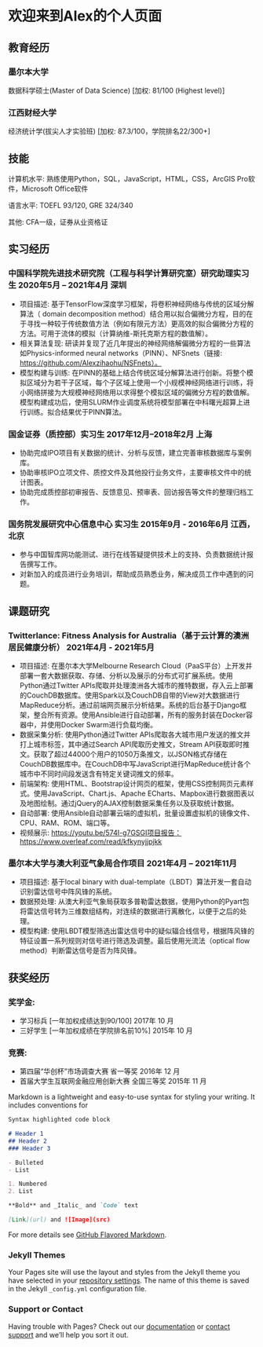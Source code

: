 # 欢迎来到Alex的个人页面

## 教育经历

### 墨尔本大学

数据科学硕士(Master of Data Science) [加权: 81/100 (Highest level)]

### 江西财经大学

经济统计学(拔尖人才实验班) [加权: 87.3/100，学院排名22/300+] 

## 技能

计算机水平: 熟练使用Python，SQL，JavaScript，HTML，CSS，ArcGIS Pro软件，Microsoft Office软件

语言水平: TOEFL 93/120, GRE 324/340

其他: CFA一级，证券从业资格证

## 实习经历
### 中国科学院先进技术研究院（工程与科学计算研究室）研究助理实习生	2020年5月 – 2021年4月 深圳
- 项目描述: 基于TensorFlow深度学习框架，将卷积神经网络与传统的区域分解算法（ domain decomposition method）结合用以拟合偏微分方程，目的在于寻找一种较于传统数值方法（例如有限元方法）更高效的拟合偏微分方程的方法。可用于流体的模拟（计算纳维-斯托克斯方程的数值解）。
- 相关算法复现: 研读并复现了近几年提出的神经网络解偏微分方程的一些算法如Physics-informed neural networks（PINN）、NFSnets（链接: https://github.com/Alexzihaohu/NSFnets）。
- 模型构建与训练: 在PINN的基础上结合传统区域分解算法进行创新。将整个模拟区域分为若干子区域，每个子区域上使用一个小规模神经网络进行训练，将小网络拼接为大规模神经网络用以求得整个模拟区域的偏微分方程的数值解。模型构建成功后，使用SLURM作业调度系统将模型部署在中科曙光超算上进行训练。拟合结果优于PINN算法。
### 国金证券（质控部）实习生	2017年12月–2018年2月 上海
- 协助完成IPO项目有关数据的统计、分析与反馈，建立完善审核数据库与案例库。
- 协助审核IPO立项文件、质控文件及其他投行业务文件，主要审核文件中的统计图表。
- 协助完成质控部初审报告、反馈意见、预审表、回访报告等文件的整理归档工作。
### 国务院发展研究中心信息中心 实习生	2015年9月 - 2016年6月 江西，北京
- 参与中国智库网功能测试、进行在线答疑提供技术上的支持、负责数据统计报告撰写工作。
- 对新加入的成员进行业务培训，帮助成员熟悉业务，解决成员工作中遇到的问题。

## 课题研究

### Twitterlance: Fitness Analysis for Australia（基于云计算的澳洲居民健康分析）	2021年4月 - 2021年5月
- 项目描述: 在墨尔本大学Melbourne Research Cloud（PaaS平台）上开发并部署一套大数据获取、存储、分析以及展示的分布式可扩展系统。使用Python通过Twitter APIs爬取并处理澳洲各大城市的推特数据，存入云上部署的CouchDB数据库。使用Spark以及CouchDB自带的View对大数据进行MapReduce分析。通过前端网页展示分析结果。系统的后台基于Django框架，整合所有资源。使用Ansible进行自动部署，所有的服务封装在Docker容器中，并使用Docker Swarm进行负载均衡。
- 数据采集分析: 使用Python通过Twitter APIs爬取各大城市用户发送的推文并打上城市标签，其中通过Search API爬取历史推文，Stream API获取即时推文。获取了超过44000个用户的1050万条推文，以JSON格式存储在CouchDB数据库中。在CouchDB中写JavaScript进行MapReduce统计各个城市中不同时间段发送含有特定关键词推文的频率。
- 前端架构: 使用HTML、Bootstrap设计网页的框架，使用CSS控制网页元素样式。使用JavaScript、Chart.js、Apache ECharts、Mapbox进行数据图表以及地图绘制。通过jQuery的AJAX控制数据采集任务以及获取统计数据。
- 自动部署: 使用Ansible自动部署云端的虚拟机，批量设置虚拟机的镜像文件、CPU、RAM、ROM、端口等。
- 视频展示: https://youtu.be/574I-g7GSGI项目报告：https://www.overleaf.com/read/kfkynyjjpjkk 
### 墨尔本大学与澳大利亚气象局合作项目	2021年4月 – 2021年11月
- 项目描述: 基于local binary with dual-template（LBDT）算法开发一套自动识别雷达信号中阵风锋的系统。
- 数据预处理: 从澳大利亚气象局获取多普勒雷达数据，使用Python的Pyart包将雷达信号转为三维数组结构，对连续的数据进行离散化，以便于之后的处理。
- 模型构建: 使用LBDT模型筛选出雷达信号中的疑似辐合线信号，根据阵风锋的特征设置一系列规则对信号进行筛选及调整。最后使用光流法（optical flow method）判断雷达信号是否为阵风锋。

## 获奖经历
### 奖学金: 
- 学习标兵 [一年加权成绩达到90/100]	2017年 10 月
- 三好学生 [一年加权成绩在学院排名前10%]	2015年 10 月
### 竞赛:
- 第四届“华创杯”市场调查大赛 省一等奖	2016年 12 月 
- 首届大学生互联网金融应用创新大赛 全国三等奖	2015年 11 月






Markdown is a lightweight and easy-to-use syntax for styling your writing. It includes conventions for

```markdown
Syntax highlighted code block

# Header 1
## Header 2
### Header 3

- Bulleted
- List

1. Numbered
2. List

**Bold** and _Italic_ and `Code` text

[Link](url) and ![Image](src)
```

For more details see [GitHub Flavored Markdown](https://guides.github.com/features/mastering-markdown/).

### Jekyll Themes

Your Pages site will use the layout and styles from the Jekyll theme you have selected in your [repository settings](https://github.com/Alexzihaohu/Alexzihaohu.github.io/settings/pages). The name of this theme is saved in the Jekyll `_config.yml` configuration file.

### Support or Contact

Having trouble with Pages? Check out our [documentation](https://docs.github.com/categories/github-pages-basics/) or [contact support](https://support.github.com/contact) and we’ll help you sort it out.
